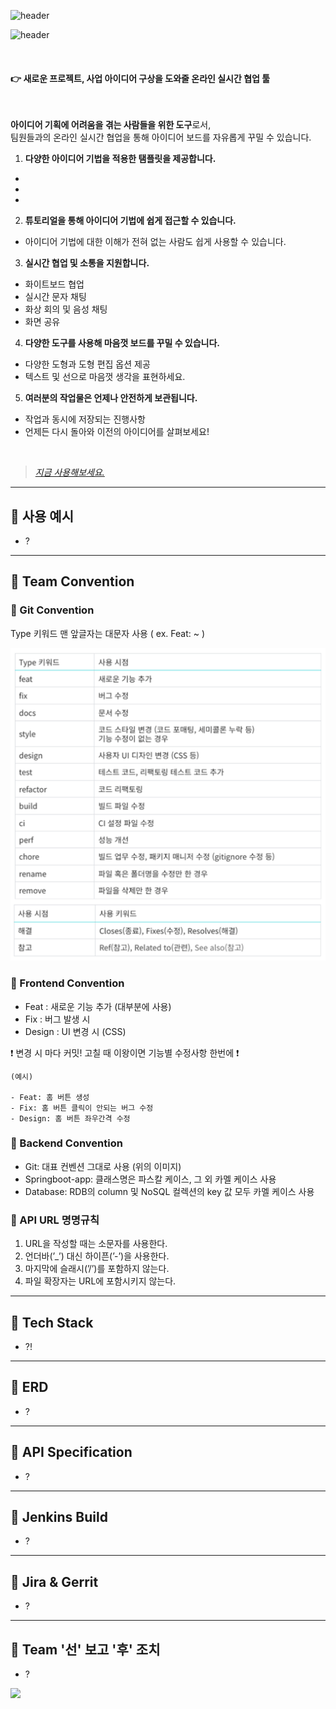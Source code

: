![header](https://capsule-render.vercel.app/api?type=venom&color=timeAuto&height=200&section=header&text=💡%20Get%20iDEA&fontSize=70&animation=twinkling&fontAlign=50)

![header](https://capsule-render.vercel.app/api?type=rect&color=auto&height=100&section=header&text=혁신의%20시작을%20여는%20문&fontSize=30&animation=fadeIn&fontAlign=70)

<br>

#### 👉 **새로운 프로젝트, 사업 아이디어 구상을 도와줄 온라인 실시간 협업 툴**

<br>

**아이디어 기획에 어려움을 겪는 사람들을 위한 도구**로서, <br>
팀원들과의 온라인 실시간 협업을 통해 아이디어 보드를 자유롭게 꾸밀 수 있습니다.

1. **다양한 아이디어 기법을 적용한 탬플릿을 제공합니다.**
-
-
-

2. **튜토리얼을 통해 아이디어 기법에 쉽게 접근할 수 있습니다.**
- 아이디어 기법에 대한 이해가 전혀 없는 사람도 쉽게 사용할 수 있습니다.

3. **실시간 협업 및 소통을 지원합니다.**
- 화이트보드 협업
- 실시간 문자 채팅
- 화상 회의 및 음성 채팅
- 화면 공유

4. **다양한 도구를 사용해 마음껏 보드를 꾸밀 수 있습니다.**
- 다양한 도형과 도형 편집 옵션 제공
- 텍스트 및 선으로 마음껏 생각을 표현하세요.

5. **여러분의 작업물은 언제나 안전하게 보관됩니다.**
- 작업과 동시에 저장되는 진행사항
- 언제든 다시 돌아와 이전의 아이디어를 살펴보세요!

<br>

> [_지금 사용해보세요._](https://i10b104.p.ssafy.io)

***

## 📌 사용 예시

- ?

***

## 📌 Team Convention

### 🔷 Git Convention


Type 키워드 맨 앞글자는 대문자 사용  ( ex. Feat: ~ )

![img.png](img.png)

### 🔷 Frontend Convention

- Feat : 새로운 기능 추가 (대부분에 사용)
- Fix : 버그 발생 시
- Design : UI 변경 시 (CSS)

❗ 변경 시 마다 커밋! 고칠 때 이왕이면 기능별 수정사항 한번에 ❗

```
(예시)

- Feat: 홈 버튼 생성
- Fix: 홈 버튼 클릭이 안되는 버그 수정
- Design: 홈 버튼 좌우간격 수정
```

### 🔷 Backend Convention

- Git: 대표 컨벤션 그대로 사용 (위의 이미지)
- Springboot-app: 클래스명은 파스칼 케이스, 그 외 카멜 케이스 사용
- Database: RDB의 column 및 NoSQL 컬렉션의 key 값 모두 카멜 케이스 사용

### 🔷 API URL 명명규칙

1. URL을 작성할 때는 소문자를 사용한다.
2. 언더바(’_’) 대신 하이픈(’-’)을 사용한다.
3. 마지막에 슬래시(’/’)를 포함하지 않는다.
4. 파일 확장자는 URL에 포함시키지 않는다.

***

## 📌 Tech Stack

- ?!

***

## 📌 ERD

- ?

***

## 📌 API Specification

- ?

***

## 📌 Jenkins Build

- ?

***

## 📌 Jira & Gerrit

- ?

***

## 📌 Team '선' 보고 '후' 조치

- ?

![](https://capsule-render.vercel.app/api?type=waving&color=auto&height=300&section=footer)